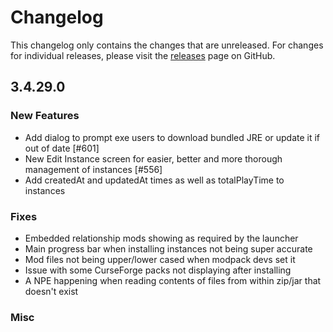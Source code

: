 # Changelog

This changelog only contains the changes that are unreleased. For changes for individual releases, please visit the
[releases](https://github.com/ATLauncher/ATLauncher/releases) page on GitHub.

## 3.4.29.0

### New Features
- Add dialog to prompt exe users to download bundled JRE or update it if out of date [#601]
- New Edit Instance screen for easier, better and more thorough management of instances [#556]
- Add createdAt and updatedAt times as well as totalPlayTime to instances

### Fixes
- Embedded relationship mods showing as required by the launcher
- Main progress bar when installing instances not being super accurate
- Mod files not being upper/lower cased when modpack devs set it
- Issue with some CurseForge packs not displaying after installing
- A NPE happening when reading contents of files from within zip/jar that doesn't exist

### Misc

